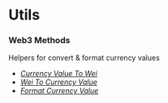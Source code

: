 

# Utils

### Web3 Methods

Helpers for convert & format currency values

- *<a href="/docs/api/utils/modules#currencyvaluetowei">Currency Value To Wei</a>*
- *<a href="/docs/api/utils/modules#weitocurrencyvalue">Wei To Currency Value</a>*
- *<a href="/docs/api/utils/modules#formatcurrencyvalue">Format Currency Value</a>*

